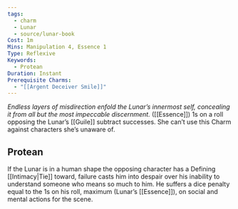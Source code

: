 ```yaml
---
tags:
  - charm
  - Lunar
  - source/lunar-book
Cost: 1m
Mins: Manipulation 4, Essence 1
Type: Reflexive
Keywords:
  - Protean
Duration: Instant
Prerequisite Charms:
  - "[[Argent Deceiver Smile]]"
---
```

*Endless layers of misdirection enfold the Lunar’s innermost self, concealing it from all but the most impeccable discernment.*
([[Essence]]) 1s on a roll opposing the Lunar’s [[Guile]] subtract successes. She can’t use this Charm against characters she’s unaware of. 
## Protean 

If the Lunar is in a human shape the opposing character has a Defining [[Intimacy|Tie]] toward, failure casts him into despair over his inability to understand someone who means so much to him. He suffers a dice penalty equal to the 1s on his roll, maximum (Lunar’s [[Essence]]), on social and mental actions for the scene.